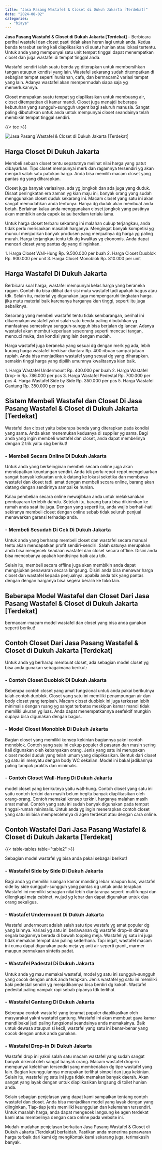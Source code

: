 ```yaml
---
title: "Jasa Pasang Wastafel & Closet di Dukuh Jakarta [Terdekat]"
date: "2024-08-02"
categories: 
  - "biaya"
---
```


**Jasa Pasang Wastafel & Closet di Dukuh Jakarta \[Terdekat\]** – Berbicara perihal wastafel dan closet pasti tidak akan heran lagi untuk anda. Kedua benda tersebut sering kali diaplikasikan di suatu hunian atau lokasi tertentu. Untuk anda yang mempunyai satu unit tempat tinggal dapat menempatkan closet dan juga wastafel di tempat tinggal anda.

Wastafel sendiri ialah suatu benda yg diterapkan untuk membersihkan tangan ataupun kondisi yang lain. Wastafel sekarang sudah ditempatkan di sebagian tempat seperti hunianan, cafe, dan bermacam2 variasi tempat yang lain. Adanya wastafel akan mempermudah siapa saja yg memerlukannya.

Closet merupakan suatu tempat yg diaplikasikan untuk membuang air, closet ditempatkan di kamar mandi. Closet juga menajdi beberapa kebutuhan yang sungguh-sungguh urgent bagi seluruh manusia. Sangat paling dibutuhkan untuk anda untuk mempunyai closet seandainya telah membikin tempat tinggal sendiri.

{{< toc >}}

![Jasa Pasang Wastafel & Closet di Dukuh Jakarta [Terdekat]](/images/wastafel-closet-murah14.png)

## Harga Closet Di Dukuh Jakarta

Membeli sebuah closet tentu sepatutnya melihat nilai harga yang patut dibayarkan. Tips closet mempunyai merk dan ragamnya tersendiri yg akan menjadi salah satu patokan harga. Anda bisa memilih macam closet yang pantas dg yang diharapkan.

Closet juga banyak variasinya, ada yg jongkok dan ada juga yang duduk. Disaat peningkatan era zaman yg kian maju ini, banyak orang yang sudah menggunakan closet duduk sekarang ini. Macam closet yang satu ini akan sangat memudahkan anda tentunya. Hanya dg duduk akan membuat anda betah. Berlainan kalau anda menggunakan closet jongkok yang pastinya akan membikin anda capek kalau berdiam terlalu lama.

Untuk harga closet terbaru sekarang ini malahan cukup terjangkau, anda tidak perlu merisaukan masalah harganya. Mengingat banyak kompetisi yg muncul menjadikan banyak produsen yang menjualnya dg harga yg paling murah. Harga terjangkau tentu tdk dg kwalitas yg ekonomis. Anda dapat mencari closet yang pantas dg yang diinginkan.

1\. Harga Closet Wall-Hung Rp. 9.500.000 per buah 2. Harga Closet Duoblok Rp. 900.000 per unit 3. Harga Closet Monoblok Rp. 810.000 per unit

## Harga Wastafel Di Dukuh Jakarta

Berbicara soal harga, wastafel mempunyai kelas harga yang beraneka ragam. Contoh itu bisa dilihat dari sisi mutu wastafel tadi apakah bagus atau tdk. Selain itu, material yg digunakan juga mempengaruhi tingkatan harga. jika mutu material baik karenanya harganya kian tinggi, seperti itu juga sebaliknya.

Sesorang yang membeli wastafel tentu tidak sembarangan, perihal ini dikarenakan wastafel yakni salah satu benda paling dibutuhkan yg manfaatnya semestinya sungguh-sungguh bisa berjalan dg lancar. Adanya wastafel akan membut keperluan seseorang seperti mencuci tangan, mencuci muka, dan kondisi yang lain dengan mudah.

Harga wastafel juga beraneka yang sesuai dg dengan merk yg ada, lebih kurang harga wastafel berkisar diantara Rp. 400 ribuan sampai jutaan rupiah. Anda bisa menjadikan wastafel yang sesuai dg yang diharapkan. semakin tinggi harga yang dipilih umumnya kwalitasnya kian baik.

1\. Harga Wastafel Undermount Rp. 400.000 per buah 2. Harga Wastafel Drop-in Rp. 786.000 per pcs 3. Harga Wastafel Pedestal Rp. 700.000 per pcs 4. Harga Wastafel Side by Side Rp. 350.000 per pcs 5. Harga Wastafel Gantung Rp. 350.000 per pcs

## Sistem Membeli Wastafel dan Closet Di Jasa Pasang Wastafel & Closet di Dukuh Jakarta \[Terdekat\]

Wastafel dan closet yaitu beberapa benda yang diterapkan pada kondisi yang sama. Anda akan menemukan keduanya di supplier yg sama. Bagi anda yang ingin membeli wastafel dan closet, anda dapat membelinya dengan 2 trik yaitu sbg berikut!

### \- Membeli Secara Online Di Dukuh Jakarta

Untuk anda yang berkeinginan membeli secara online juga akan mendapatkan keuntungan sendiri. Anda tdk perlu repot-repot mengeluarkan sangat banyak kekuatan untuk datang ke lokasi seketika dan membawa wastafel dan kloset tadi. amat dengan membeli secara online, barang akan datang dengan sendirinya sampai ke hunian.

Kalau pembelian secara online mewajibkan anda untuk melaksanakan pembayaran terlebih dahulu. Setelah itu, barang baru bisa dikirimkan ke rumah anda saat itu juga. Dengan yang seperti itu, anda wajib berhati-hati sekiranya membeli closet dengan online sebab tidak seluruh penjual menawarkan garansi terhadap anda.

### \- Membeli Sesudah Di Cek Di Dukuh Jakarta

Untuk anda yang berharap membeli closet dan wastafel secara manual tentu akan mendapatkan profit sendiri-sendiri. Salah satunya merupakan anda bisa mengecek keadaan wastafel dan closet secara offline. Disini anda bisa mencobanya apakah kondisinya baik atau tdk.

Selain itu, membeli secara offline juga akan membikin anda dapat mengajukan penawaran secara langsung. Disini anda bisa menawar harga closet dan wastafel kepada penjualnya. apabila anda tdk yang pantas dengan dengan harganya bisa segera beralih ke toko lain.

## Beberapa Model Wastafel dan Closet Dari Jasa Pasang Wastafel & Closet di Dukuh Jakarta \[Terdekat\]

bermacam-macam model wastafel dan closet yang bisa anda gunakan seperti berikut!

## Contoh Closet Dari Jasa Pasang Wastafel & Closet di Dukuh Jakarta \[Terdekat\]

Untuk anda yg berharap membuat closet, ada sebagian model closet yg bisa anda gunakan sebagaimana berikut:

### \- Contoh Closet Duoblok Di Dukuh Jakarta

Beberapa contoh closet yang amat fungsional untuk anda pakai berikutnya ialah contoh duoblok. Closet yang satu ini memiliki penampungan air dan body closet yang terpisah. Macam closet duoblok ini juga terkesan lebih minimalis dengan ruang yg sangat terbatas meskipun kamar mandi tidak memiliki ukuran yg luas. Anda dapat menempatkannya seefektif mungkin supaya bisa digunakan dengan bagus.

### \- Model Closet Monoblok Di Dukuh Jakarta

Bagian closet yang memiliki konsep kekinian bagiannya yakni contoh monoblok. Contoh yang satu ini cukup populer di pasaran dan masih sering kali digunakan oleh kebanyakan orang. Jenis yang satu ini merupakan closet model duduk yang telah umum yang diaplikasikan. Bentuk dari closet yg satu ini menyatu dengan body WC sekalian. Model ini bakal jadikannya paling tampak praktis dan minimalis.

### \- Contoh Closet Wall-Hung Di Dukuh Jakarta

model closet yang berikutnya yaitu wall-hung. Contoh closet yang satu ini yaitu contoh terkini dan masih belum begitu banyak diaplikasikan oleh orang-orang. Contoh memakai konsep terkini, harganya malahan masih amat mahal. Contoh yang satu ini sudah banyak digunakan pada tempat tinggal-rumah minimalis. Untuk anda yg ingin menerapkan contoh closet yang satu ini bisa memperolehnya di agen terdekat atau dengan cara online.

## Contoh Wastafel Dari Jasa Pasang Wastafel & Closet di Dukuh Jakarta \[Terdekat\]

{{< table-tables table="table2" >}}

Sebagian model wastafel yg bisa anda pakai sebagai berikut!

### \- Wastafel Side by Side Di Dukuh Jakarta

Bagi anda yg memiliki ruangan kamar manding lebar maupun luas, wastafel side by side sungguh-sungguh yang pantas dg untuk anda terapkan. Wastafel ini memiliki sebagian nilai lebih diantaranya seperti multifungsi dan dilengkapi meja cabinet, wujud yg lebar dan dapat digunakan untuk dua orang sekaligus.

### \- Wastafel Undermount Di Dukuh Jakarta

Wastafel undermount adalah salah satu tipe wastafe yg amat populer dg yang lainnya. Variasi yg satu ini berlawanan dg wastafel drop-in dimana segala bagiannya berada di bawah topping meja. Wastafel yg satu ini juga tidak memakan tempat dan paling sederhana. Tapi ingat, wastafel macam ini cuma dapat digunakan pada meja yg anti air seperti granit, marmer maupun permukaan sintetis padat.

### \- Wastafel Padestal Di Dukuh Jakarta

Untuk anda yg mau memakai wasteful, model yg satu ini sungguh-sungguh yang cocok dengan untuk anda terapkan. Jenis wastafel yg satu ini memiliki kaki pedestal sendiri yg menjadikannya bisa berdiri dg kokoh. Wastafel pedestal paling nampak rapi sebab pipanya tdk terlihat.

### \- Wastafel Gantung Di Dukuh Jakarta

Beberapa contoh wastafel yang teramat populer diaplikasikan oleh masyarakat yakni wastafel gantung. Wastafel ini akan membuat gaya kamar mandi bakal jadi paling fungsional seandainya anda memakainya. Baik untuk dewasa ataupun si kecil, wastafel yang satu ini benar-benar yang cocok dengan untuk anda gunakan.

### \- Wastafel Drop-in Di Dukuh Jakarta

Wastafel drop ini yakni salah satu macam wastafel yang sudah sangat banyak dikenal oleh sangat banyak orang. Macam wastafel drop-in mempunyai kelebihan tersendiri yang membedakan dg tipe wastafel yang lain. Bagian keunggulannya merupakan terlihat simpel dan juga kekinian. Selain itu, wastafel yg satu ini juga tidak memakan banyak daerah. Akan sangat yang layak dengan untuk diaplikasikan langsung di toilet hunian anda.

Selain sebagian penjelasan yang dapat kami sampaikan tentang contoh wastafel dan closet. Anda bisa menjadikan model yang layak dengan yang diinginkan, Tiap-tiap jenis memiliki keunggulan dan kelemahan tersendiri. Untuk masalah harga, anda dapat mengecek langsung ke agen terdekat kami atau membelinya dengan cara online pada website ini.

Mudah-mudahan penjelasan berkaitan Jasa Pasang Wastafel & Closet di Dukuh Jakarta \[Terdekat\] berfaidah. Pastikan anda menerima penawaran harga terbaik dari kami dg mengKontak kami sekarang juga, terimakasih banyak.
